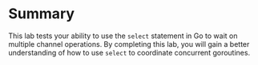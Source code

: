 # Summary

This lab tests your ability to use the `select` statement in Go to wait on multiple channel operations. By completing this lab, you will gain a better understanding of how to use `select` to coordinate concurrent goroutines.

